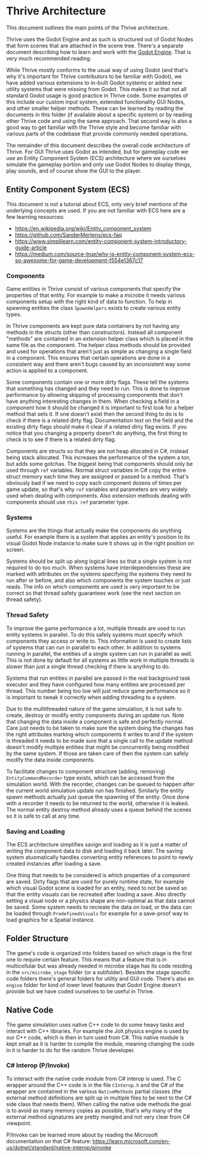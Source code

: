 Thrive Architecture
===================

This document outlines the main points of the Thrive architecture.

Thrive uses the Godot Engine and as such is structured out of Godot
Nodes that form scenes that are attached in the scene tree. There's a
separate document describing how to learn and work with the [Godot
Engine](learning_godot.md). That is very much recommended reading.

While Thrive mostly conforms to the usual way of using Godot (and
that's why it's important for Thrive contributors to be familiar with
Godot), we have added various extensions to in-built Godot systems or
added new utility systems that were missing from Godot. This makes it
so that not all standard Godot usage is good practice in Thrive
code. Some examples of this include our custom input system, extended
functionality GUI Nodes, and other smaller helper methods. These can
be learned by reading the documents in this folder (if available about
a specific system) or by reading other Thrive code and using the same
approach. That second way is also a good way to get familiar with the
Thrive style and become familiar with various parts of the codebase
that provide commonly needed operations.

The remainder of this document describes the overall code architecture
of Thrive. For GUI Thrive uses Godot as intended, but for gameplay
code we use an Entity Component System (ECS) architecture where we
ourselves simulate the gameplay portion and only use Godot Nodes to
display things, play sounds, and of course show the GUI to the player.


Entity Component System (ECS)
-----------------------------

This document is not a tutorial about ECS, only very brief mentions of
the underlying concepts are used. If you are not familiar with ECS
here are a few learning resources:
- https://en.wikipedia.org/wiki/Entity_component_system
- https://github.com/SanderMertens/ecs-faq
- https://www.simplilearn.com/entity-component-system-introductory-guide-article
- https://medium.com/source-true/why-is-entity-component-system-ecs-so-awesome-for-game-development-f554e1367c17

### Components

Game entities in Thrive consist of various components that specify the
properties of that entity. For example to make a microbe it needs
various components setup with the right kind of data to function. To
help in spawning entities the class `SpawnHelpers` exists to create
various entity types.

In Thrive components are kept pure data containers by not having any
methods in the structs (other than constructors). Instead all
component "methods" are contained in an extension helper class which
is placed in the same file as the component. The helper class methods
should be provided and used for operations that aren't just as simple
as changing a single field in a component. This ensures that certain
operations are done in a consistent way and there aren't bugs caused
by an inconsistent way some action is applied to a component.

Some components contain one or more dirty flags. These tell the
systems that something has changed and they need to run. This is done
to improve performance by allowing skipping of processing components
that don't have anything interesting changes in them. When checking a
field in a component how it should be changed it is important to first
look for a helper method that sets it. If one doesn't exist then the
second thing to do is to check if there is a related dirty
flag. Documentation text on the field and the existing dirty flags
should make it clear if a related dirty flag exists. If you notice
that you changing a property doesn't do anything, the first thing to
check is to see if there is a related dirty flag.

Components are structs so that they are not heap allocated in C#,
instead being stack allocated. This increases the performance of the
system a ton, but adds some gotchas. The biggest being that components
should only be used through `ref` variables. Normal struct variables
in C# copy the entire struct memory each time they are assigned or
passed to a method. That's obviously bad if we need to copy each
component dozens of times per game update, so that's why `ref`
variables and parameters are very widely used when dealing with
components. Also extension methods dealing with components should use
`this ref` parameter type.

### Systems

Systems are the things that actually make the components do anything
useful. For example there is a system that applies an entity's
position to its visual Godot Node instance to make sure it shows up in
the right position on screen.

Systems should be split up along logical lines so that a single system
is not required to do too much. When systems have interdependencies
these are marked with attributes on the systems specifying the systems
they need to run after or before, and also which components the system
touches or just reads. The info on which components are used is very
important to be correct so that thread safety guarantees work (see the
next section on thread safety).

### Thread Safety

To improve the game performance a lot, multiple threads are used to
run entity systems in parallel. To do this safely systems must specify
which components they access or write to. This information is used to
create lists of systems that can run in parallel to each other. In
addition to systems running in parallel, the entities of a single
system can run in parallel as well. This is not done by default for
all systems as little work in multiple threads is slower than just a
single thread checking if there is anything to do.

Systems that run entities in parallel are passed in the real
background task executor and they have configured how many entities
are processed per thread. This number being too low will just reduce
game performance so it is important to tweak it correctly when adding
threading to a system.

Due to the multithreaded nature of the game simulation, it is not safe
to create, destroy or modify entity components during an update
run. Note that changing the data inside a component is safe and
perfectly normal. Care just needs to be taken to make sure the system
doing the changes has the right attributes marking which components it
writes to and if the system is threaded it needs to be made sure that
a single call to the update method doesn't modify multiple entities
that might be concurrently being modified by the same system. If those
are taken care of then the system can safely modify the data inside
components.

To facilitate changes to component structure (adding, removing)
`EntityCommandRecorder` type exists, which can be accessed from the
simulation world. With the recorder, changes can be queued to happen
after the current world simulation update run has finished. Similarly
the entity spawn methods actually just queue the spawning of the
entity. Once done with a recorder it needs to be returned to the
world, otherwise it is leaked. The normal entity destroy method
already uses a queue behind the scenes so it is safe to call at any
time.

### Saving and Loading

The ECS architecture simplifies savign and loading as it is just a
matter of writing the component data to disk and loading it back
later. The saving system atuomatically handles converting entity
references to point to newly created instances after loading a save.

One thing that needs to be considered is which properties of a
component are saved. Dirty flags that are used for purely runtime
state, for example which visual Godot scene is loaded for an entity,
need to not be saved so that the entity visuals can be recreated after
loading a save. Also directly setting a visual node or a physics shape
are non-optimal as that data cannot be saved. Some system needs to
recreate the data on load, or the data can be loaded through
`PredefinedVisuals` for example for a save-proof way to load graphics
for a Spatial instance.


Folder Structure
----------------

The game's code is organized into folders based on which stage is the
first one to require certain feature. This means that a feature that
is in multicellular but was already needed in microbe stage has its
code residing in the `src/microbe_stage` folder (or a
subfolder). Besides the stage specific code folders there's general
folders for utility and GUI code. There's also an `engine` folder for
kind of lower level features that Godot Engine doesn't provide but we
have coded ourselves to be useful in Thrive.


Native Code
-----------

The game simulation uses native C++ code to do some heavy tasks and
interact with C++ libraries. For example the Jolt physics engine is
used by our C++ code, which is then in turn used from C#. This native
module is kept small as it is harder to compile the module, meaning
changing the code in it is harder to do for the random Thrive developer.


### C# Interop (P/Invoke)

To interact with the native code module from C# interop is used. The C
wrapper around the C++ code is in the file `CInterop.h` and the C# of
the wrapper are contained in the various `NativeMethods` partial
classes (the external method definitions are split up in multiple
files to be next to the C# side class that needs them). When calling
the native side methods the goal is to avoid as many memory copies as
possible, that's why many of the external method signatures are pretty
mangled and not very clear from C# viewpoint.

P/Invoke can be learned more about by reading the Microsoft
documentation on that C# feature:
https://learn.microsoft.com/en-us/dotnet/standard/native-interop/pinvoke
